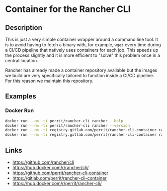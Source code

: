 # Container for the Rancher CLI

## Description

This is just a very simple container wrapper around a command line tool. It is to avoid having to fetch a binary with, for example, `wget` every time during a CI/CD pipeline that natively uses containers for each job. This speeds up the process slightly and it is more efficient to "solve" this problem once in a central location.

Rancher has already made a container repository available but the images we build are very specifically tailored to function inside a CI/CD pipeline. For this reason we maintain this repository.

## Examples

### Docker Run

```bash
docker run --rm -ti perrit/rancher-cli rancher --help
docker run --rm -ti perrit/rancher-cli rancher --version
docker run --rm -ti registry.gitlab.com/perrit/rancher-cli-container rancher --help
docker run --rm -ti registry.gitlab.com/perrit/rancher-cli-container rancher --version
```

## Links

* https://github.com/rancher/cli
* https://hub.docker.com/r/rancher/cli/
* https://github.com/perrit/rancher-cli-container
* https://gitlab.com/perrit/rancher-cli-container
* https://hub.docker.com/r/perrit/rancher-cli/
